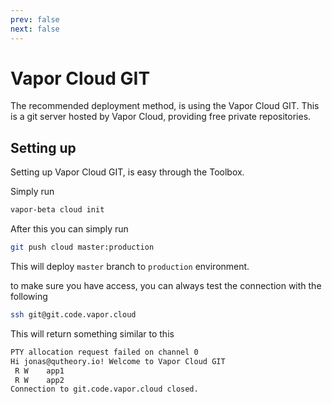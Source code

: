 ```yaml
---
prev: false
next: false
---
```

# Vapor Cloud GIT

The recommended deployment method, is using the Vapor Cloud GIT. This is a git server
hosted by Vapor Cloud, providing free private repositories.

## Setting up

Setting up Vapor Cloud GIT, is easy through the Toolbox.

Simply run

```bash
vapor-beta cloud init
```

After this you can simply run

```bash
git push cloud master:production
```

This will deploy `master` branch to `production` environment.

to make sure you have access, you can always test the connection with the following

```bash
ssh git@git.code.vapor.cloud
```

This will return something similar to this

```bash
PTY allocation request failed on channel 0
Hi jonas@qutheory.io! Welcome to Vapor Cloud GIT
 R W	app1
 R W	app2
Connection to git.code.vapor.cloud closed.
```
